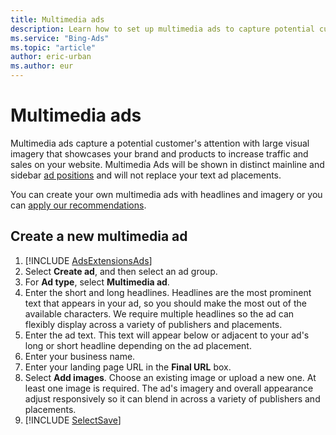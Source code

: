 ```yaml
---
title: Multimedia ads
description: Learn how to set up multimedia ads to capture potential customer's attention
ms.service: "Bing-Ads"
ms.topic: "article"
author: eric-urban
ms.author: eur
---
```


# Multimedia ads

Multimedia ads capture a potential customer's attention with large visual imagery that showcases your brand and products to increase traffic and sales on your website. Multimedia Ads will be shown in distinct mainline and sidebar [ad positions](./hlp_BA_CONC_WhatIsAdPosition.md) and will not replace your text ad placements.

You can create your own multimedia ads with headlines and imagery or you can [apply our recommendations](./hlp_BA_CONC_Recommendations.md).

## Create a new multimedia ad

1. [!INCLUDE [AdsExtensionsAds](./includes/AdsExtensionsAds.md)]
1. Select **Create ad**, and then select an ad group.
1. For **Ad type**, select **Multimedia ad**.
1. Enter the short and long headlines. Headlines are the most prominent text that appears in your ad, so you should make the most out of the available characters. We require multiple headlines so the ad can flexibly display across a variety of publishers and placements.
1. Enter the ad text. This text will appear below or adjacent to your ad's long or short headline depending on the ad placement.
1. Enter your business name.
1. Enter your landing page URL in the **Final URL** box.
1. Select **Add images**. Choose an existing image or upload a new one. At least one image is required. The ad's imagery and overall appearance adjust responsively so it can blend in across a variety of publishers and placements.
1. [!INCLUDE [SelectSave](./includes/SelectSave.md)]


